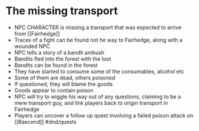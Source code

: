 # The missing transport
- NPC CHARACTER is missing a transport that was expected to arrive from [[Fairhedge]]
- Traces of a fight can be found not he way to Fairhedge, along with a wounded NPC
- NPC tells a story of a bandit ambush
- Bandits fled into the forest with the loot
- Bandits can be found in the forest
- They have started to consume some of the consumables, alcohol etc
- Some of them are dead, others poisoned
- If questioned, they will blame the goods
- Goods appear to contain poison
- NPC will try to wiggle his way out of any questions, claiming to be a mere transport guy, and link players back to origin transport in Fairhedge
- Players can uncover a follow up quest involving a failed poison attack on [[Baecend]]
#dnd/quests